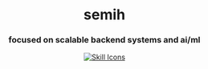<h1 align="center">semih</h1>
<h3 align="center" font-weight="bold">focused on scalable backend systems and ai/ml</h3>
<div align="center">
  <a href="https://skillicons.dev/icons?i=javascript,typescript,golang,python,docker,nodejs,postgres,aws,redis,rabbitmq&perline=6">
    <img src="https://skillicons.dev/icons?i=javascript,typescript,golang,python,expressjs,nest,docker,nodejs,postgres,aws,redis,rabbitmq&perline=6" alt="Skill Icons">
  </a>
</div>
